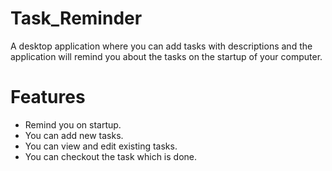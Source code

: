 # Task_Reminder
 A desktop application where you can add tasks with descriptions and the application will remind you about the tasks on the startup of your computer.

# Features
* Remind you on startup.
* You can add new tasks.
* You can view and edit existing tasks.
* You can checkout the task which is done.
